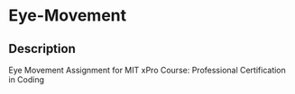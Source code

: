 # Eye-Movement

## Description
Eye Movement Assignment for MIT xPro Course: Professional Certification in Coding
